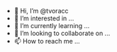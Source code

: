 - 👋 Hi, I’m @tvoracc
- 👀 I’m interested in ...
- 🌱 I’m currently learning ...
- 💞️ I’m looking to collaborate on ...
- 📫 How to reach me ...

<!---
tvoracc/tvoracc is a ✨ special ✨ repository because its `README.md` (this file) appears on your GitHub profile.
You can click the Preview link to take a look at your changes.
--->
